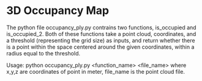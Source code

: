 # 3D Occupancy Map
The python file occupancy_ply.py contrains two functions, is_occupied and is_occupied_2. Both of these functions take a point cloud, coordinates, and a threshold (representing the grid size) as inputs, and return whether there is a point within the space centered around the given coordinates, within a radius equal to the threshold. 

Usage: python occupancy_ply.py <function_name> <x> <y> <z> <file_name> <threshold>
where x,y,z are coordinates of point in meter, file_name is the point cloud file.
